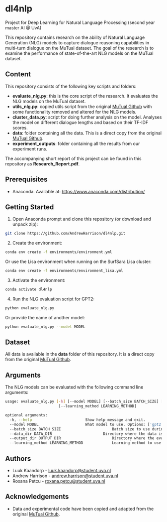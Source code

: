 # dl4nlp

Project for Deep Learning for Natural Language Processing (second year master AI @ UvA)

This repository contains research on the ability of Natural Language Generation (NLG) models to capture dialogue reasoning capabilities in multi-turn dialogue on the MuTual dataset. The goal of the research is to examine the performance of state-of-the-art NLG models on the MuTual dataset.

## Content

This repository consists of the following key scripts and folders:

- **evaluate_nlg.py**: this is the core script of the research. It evaluates the NLG models on the MuTual dataset.
- **utils_nlg.py**: copied utils script from the original [MuTual Github](https://github.com/Nealcly/MuTual) with some functionality removed and altered for the NLG models.
- **cluster_data.py**: script for doing further analysis on the model. Analyses the model on different dialogue lengths and based on their TF-IDF scores.
- **data**: folder containing all the data. This is a direct copy from the original [MuTual Github](https://github.com/Nealcly/MuTual).
- **experiment_outputs**: folder containing all the results from our experiment runs.

The accompanying short report of this project can be found in this repository as **Research_Report.pdf**.

## Prerequisites

- Anaconda. Available at: https://www.anaconda.com/distribution/

## Getting Started

1. Open Anaconda prompt and clone this repository (or download and unpack zip):

```bash
git clone https://github.com/AndrewHarrison/dl4nlp.git
```

2. Create the environment:

```bash
conda env create -f environments/environment.yml
```

Or use the Lisa environment when running on the SurfSara Lisa cluster:

```bash
conda env create -f environments/environment_lisa.yml
```

3. Activate the environment:

```bash
conda activate dl4nlp
```

4. Run the NLG evaluation script for GPT2:

```bash
python evaluate_nlg.py
```

Or provide the name of another model:

```bash
python evaluate_nlg.py --model MODEL
```

## Dataset

All data is available in the **data** folder of this repository. It is a direct copy from the original [MuTual Github](https://github.com/Nealcly/MuTual).

## Arguments

The NLG models can be evaluated with the following command line arguments:

```bash
usage: evaluate_nlg.py [-h] [--model MODEL] [--batch_size BATCH_SIZE] [--data_dir DATA_dir] [--output_dir OUTPUT_DIR]
                        [--learning_method LEARNING_METHOD]

optional arguments:
  -h, --help            			Show help message and exit.
  --model MODEL            			What model to use. Options: ['gpt2', 'bart', 'gpt_neo', 'dialog_gpt', 'xlnet', 'blenderbot']. Default is 'gpt2'.
  --batch_size BATCH_SIZE            	        Batch size to use during training. Default is 8.
  --data_dir DATA_DIR            	        Directory where the data is stored. Default is 'data/mutual'.
  --output_dir OUTPUT_DIR            	        Directory where the evaluation results are stored as csv files. Default is 'experiment_outputs/'.
  --learning_method LEARNING_METHOD            	Learning method to use. Options: ['zero_shot', '1_shot', '10_shot', '1_epoch', '5_epoch', '10_epoch']. Default is 'zero_shot'.
```

## Authors

- Luuk Kaandorp - luuk.kaandorp@student.uva.nl
- Andrew Harrison - andrew.harrison@student.uva.nl
- Roxana Petcu - roxana.petcu@student.uva.nl

## Acknowledgements

- Data and experimental code have been copied and adapted from the original [MuTual Github](https://github.com/Nealcly/MuTual).
